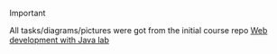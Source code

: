 > [!IMPORTANT]
> All tasks/diagrams/pictures were got from the initial course repo [Web development with Java lab](https://github.com/dreamix-fmi-course-2024/web-development-with-java-lab/tree/main)

